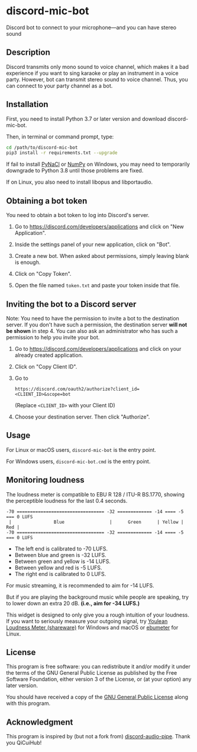 # discord-mic-bot

Discord bot to connect to your microphone―and you can have stereo sound

## Description

Discord transmits only mono sound to voice channel, which makes it a bad
experience if you want to sing karaoke or play an instrument in a voice party.
However, bot can transmit stereo sound to voice channel. Thus, you can connect
to your party channel as a bot.

## Installation

First, you need to install Python 3.7 or later version and download
discord-mic-bot.

Then, in terminal or command prompt, type:
```sh
cd /path/to/discord-mic-bot
pip3 install -r requirements.txt --upgrade
```

If fail to install
[PyNaCl](https://github.com/pyca/pynacl/issues/637#issuecomment-710127304) or
[NumPy](https://developercommunity.visualstudio.com/content/problem/1207405/fmod-after-an-update-to-windows-2004-is-causing-a.html)
on Windows, you may need to temporarily downgrade to Python 3.8 until those
problems are fixed.

If on Linux, you also need to install libopus and libportaudio.

## Obtaining a bot token

You need to obtain a bot token to log into Discord's server.

1. Go to <https://discord.com/developers/applications> and click on "New
   Application".

2. Inside the settings panel of your new application, click on "Bot".

3. Create a new bot. When asked about permissions, simply leaving blank is
   enough.

4. Click on "Copy Token".

5. Open the file named `token.txt` and paste your token inside that file.

## Inviting the bot to a Discord server

Note: You need to have the permission to invite a bot to the destination server.
If you don't have such a permission, the destination server **will not be
shown** in step 4. You can also ask an administrator who has such a permission
to help you invite your bot.

1. Go to <https://discord.com/developers/applications> and click on your already
   created application.

2. Click on "Copy Client ID".

3. Go to
   ```
   https://discord.com/oauth2/authorize?client_id=<CLIENT_ID>&scope=bot
   ```
   (Replace `<CLIENT_ID>` with your Client ID)

4. Choose your destination server. Then click "Authorize".


## Usage

For Linux or macOS users, `discord-mic-bot` is the entry point.

For Windows users, `discord-mic-bot.cmd` is the entry point.

## Monitoring loudness

The loudness meter is compatible to EBU R 128 / ITU-R BS.1770, showing the
perceptible loudness for the last 0.4 seconds.

```
-70 ================================= -32 ============= -14 ==== -5 === 0 LUFS
 |                Blue                 |      Green      | Yellow | Red |
-70 ================================= -32 ============= -14 ==== -5 === 0 LUFS
```
* The left end is calibrated to -70 LUFS.
* Between blue and green is -32 LUFS.
* Between green and yellow is -14 LUFS.
* Between yellow and red is -5 LUFS.
* The right end is calibrated to 0 LUFS.

For music streaming, it is recommended to aim for -14 LUFS.

But if you are playing the background music while people are speaking, try to
lower down an extra 20 dB. **(i.e., aim for -34 LUFS.)**

This widget is designed to only give you a rough intuition of your loudness. If
you want to seriously measure your outgoing signal, try
[Youlean Loudness Meter (shareware)](https://youlean.co/youlean-loudness-meter/)
for Windows and macOS or
[ebumeter](https://wiki.linuxaudio.org/apps/all/ebumeter) for Linux.

## License

This program is free software: you can redistribute it and/or modify it under
the terms of the GNU General Public License as published by the Free Software
Foundation, either version 3 of the License, or (at your option) any later
version.

You should have received a copy of the [GNU General Public License](LICENSE)
along with this program.

## Acknowledgment

This program is inspired by (but not a fork from)
[discord-audio-pipe](https://github.com/QiCuiHub/discord-audio-pipe).
Thank you QiCuiHub!
